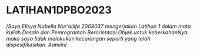 # LATIHAN1DPBO2023

/*Saya Ellsya Nabella Nur'allifa 2009037 mengerjakan Latihan 1 dalam mata kuliah Desain dan Pemrograman Berorientasi Objek 
untuk keberkahanNya maka saya tidak melakukan kecurangan seperti yang telah dispesifikasikan. Aamiin*/


